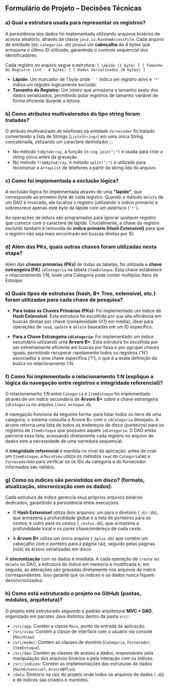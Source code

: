 ## Formulário de Projeto – Decisões Técnicas

### a) Qual a estrutura usada para representar os registros?

A persistência dos dados foi implementada utilizando arquivos binários de acesso aleatório, através da classe `java.io.RandomAccessFile`. Cada arquivo de entidade (ex: `categorias.db`) possui um **cabeçalho** de 4 bytes que armazena o último ID utilizado, garantindo o controle sequencial dos identificadores.

Cada registro no arquivo segue a estrutura:
`[ Lápide (1 byte) ] [ Tamanho do Registro (int - 4 bytes) ] [ Dados Serializados (N bytes) ]`

* **Lápide:** Um marcador de 1 byte onde `' '` indica um registro ativo e `'*'` indica um registro logicamente excluído.
* **Tamanho do Registro:** Um inteiro que armazena o tamanho exato dos dados serializados, permitindo pular registros de tamanho variável de forma eficiente durante a leitura.

### b) Como atributos multivalorados do tipo string foram tratados?

O atributo multivalorado de telefones na entidade `Fornecedor` foi tratado convertendo a lista de Strings (`List<String>`) em uma única String concatenada, utilizando um caractere delimitador ``;``.

* No método `toByteArray`, a função `String.join(";")` é usada para criar a string única antes da gravação.
* No método `fromByteArray`, o método `split(";")` é utilizado para reconstruir a `ArrayList` de telefones a partir da string lida do arquivo.

### c) Como foi implementada a exclusão lógica?

A exclusão lógica foi implementada através de uma **"lápide"**, que corresponde ao primeiro byte de cada registro. Quando o método `delete` de um DAO é invocado, ele localiza o registro (utilizando o índice primário) e sobrescreve apenas este byte da lápide com um asterisco (`'*'`).

As operações de leitura são programadas para ignorar qualquer registro que comece com o caractere de lápide. Crucialmente, a chave do registro excluído também é removida do **índice primário (Hash Extensível)** para que o registro não seja mais encontrado em buscas diretas por ID.

### d) Além das PKs, quais outras chaves foram utilizadas nesta etapa?

Além das **chaves primárias (PKs)** de todas as tabelas, foi utilizada a **chave estrangeira (FK)** `idCategoria` na tabela `ItemEstoque`. Esta chave estabelece o relacionamento 1:N, onde uma Categoria pode conter múltiplos Itens de Estoque.

### e) Quais tipos de estruturas (hash, B+ Tree, extensível, etc.) foram utilizadas para cada chave de pesquisa?

* **Para todas as Chaves Primárias (PKs):** Foi implementado um índice de **Hash Extensível**. Esta estrutura foi escolhida por sua alta eficiência em buscas diretas por chave (complexidade O(1) em média), ideal para operações de `read`, `update` e `delete` baseadas em um ID específico.

* **Para a Chave Estrangeira `idCategoria`:** Foi implementado um índice secundário utilizando uma **Árvore B+**. Esta estrutura foi escolhida por ser extremamente eficiente em buscas por faixa e por agrupar chaves iguais, permitindo recuperar rapidamente todos os registros ('N') associados a uma chave específica ('1'), o que é a exata definição da busca no relacionamento 1:N.

### f) Como foi implementado o relacionamento 1:N (explique a lógica da navegação entre registros e integridade referencial)?

O relacionamento 1:N entre `Categoria` e `ItemEstoque` foi implementado através de um índice secundário de **Árvore B+** sobre a chave estrangeira `idCategoria` no arquivo `itens_estoque.db`.

A navegação funciona da seguinte forma: para listar todos os itens de uma categoria, o sistema consulta a Árvore B+ com o `idCategoria` desejado. A árvore retorna uma lista de todos os endereços de disco (ponteiros) para os registros de `ItemEstoque` que possuem aquele `idCategoria`. O DAO então percorre essa lista, acessando diretamente cada registro no arquivo de dados sem a necessidade de uma varredura sequencial.

A **integridade referencial** é mantida no nível da aplicação: antes de criar um `ItemEstoque`, a `MainView` utiliza os métodos `read` do `CategoriaDAO` e `FornecedorDAO` para verificar se os IDs da categoria e do fornecedor informados são válidos.

### g) Como os índices são persistidos em disco? (formato, atualização, sincronização com os dados).

Cada estrutura de índice gerencia seus próprios arquivos binários dedicados, garantindo a persistência entre execuções:

* O **Hash Extensível** utiliza dois arquivos: um para o diretório (`_dir.db`), que armazena a profundidade global e a lista de ponteiros para os cestos; e outro para os cestos (`_cestos.db`), que armazena a profundidade local e os pares chave/endereço de cada cesto.

* A **Árvore B+** utiliza um único arquivo (`_bplus.db`) que contém um cabeçalho com o ponteiro para a página raiz, seguido pelas páginas (nós) da árvore serializadas em disco.

A **sincronização** com os dados é imediata. A cada operação de `create` ou `delete` no DAO, a estrutura do índice em memória é modificada e, em seguida, as alterações são gravadas diretamente nos arquivos de índice correspondentes. Isso garante que os índices e os dados nunca fiquem dessincronizados.

### h) Como está estruturado o projeto no GitHub (pastas, módulos, arquitetura)?

O projeto está estruturado seguindo o padrão arquitetural **MVC + DAO**, organizado em pacotes Java distintos dentro da pasta `src/`:

* `/src/app`: Contém a classe `Main`, ponto de entrada da aplicação.
* `/src/view`: Contém a classe de interface com o usuário via console (`MainView`).
* `/src/model`: Contém as classes de domínio (`Categoria`, `Fornecedor`, `ItemEstoque`).
* `/src/dao`: Contém as classes de acesso a dados, responsáveis pela manipulação dos arquivos binários e pela interação com os índices.
* `/src/indices`: Contém as implementações das estruturas de dados (`HashExtensivel`, `ArvoreBPlus`).
* `/data`: Diretório na raiz do projeto onde todos os arquivos de dados (`.db`) e de índices são criados e mantidos.
